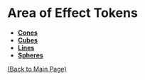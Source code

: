 # Area of Effect Tokens
- **[Cones](cones)**
- **[Cubes](cubes)**
- **[Lines](lines)**
- **[Spheres](spheres)**

[(Back to Main Page)](../../README.md#)
